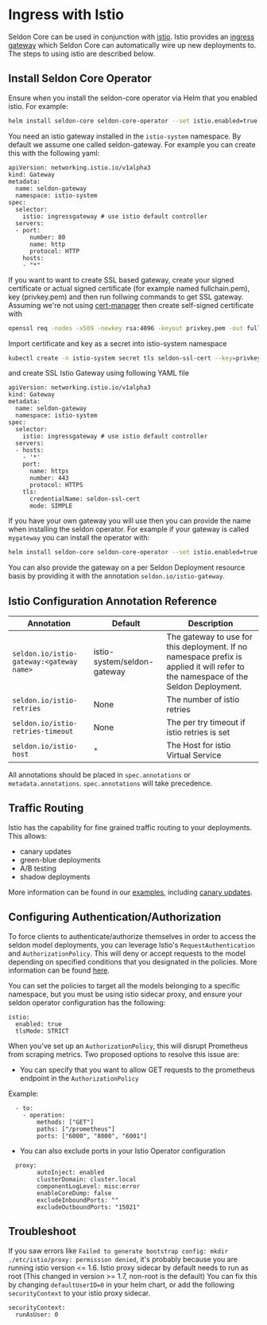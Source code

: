 # Ingress with Istio

Seldon Core can be used in conjunction with [istio](https://istio.io/). Istio provides an [ingress gateway](https://istio.io/docs/tasks/traffic-management/ingress/) which Seldon Core can automatically wire up new deployments to. The steps to using istio are described below.

## Install Seldon Core Operator

Ensure when you install the seldon-core operator via Helm that you enabled istio. For example:

```bash 
helm install seldon-core seldon-core-operator --set istio.enabled=true --repo https://storage.googleapis.com/seldon-charts --set usageMetrics.enabled=true
```

You need an istio gateway installed in the `istio-system` namespace. By default we assume one called seldon-gateway. For example you can create this with the following yaml:

```
apiVersion: networking.istio.io/v1alpha3
kind: Gateway
metadata:
  name: seldon-gateway
  namespace: istio-system
spec:
  selector:
    istio: ingressgateway # use istio default controller
  servers:
  - port:
      number: 80
      name: http
      protocol: HTTP
    hosts:
    - "*"
```

If you want to want to create SSL based gateway, create your signed certificate or actual signed certificate (for example named fullchain.pem), key (privkey.pem) and then run follwing commands to get SSL gateway. Assuming we're not using [cert-manager](https://istio.io/latest/docs/ops/integrations/certmanager/) then create self-signed certificate with


```bash
openssl req -nodes -x509 -newkey rsa:4096 -keyout privkey.pem -out fullchain.pem -days 365 -subj "/C=GB/ST=GreaterLondon/L=London/O=SeldonSerra/OU=MLOps/CN=localhost"
```

Import certificate and key as a secret into istio-system namespace

```bash
kubectl create -n istio-system secret tls seldon-ssl-cert --key=privkey.pem --cert=fullchain.pem
```

and create SSL Istio Gateway using following YAML file

```
apiVersion: networking.istio.io/v1alpha3
kind: Gateway
metadata:
  name: seldon-gateway
  namespace: istio-system
spec:
  selector:
    istio: ingressgateway # use istio default controller
  servers:
  - hosts:
    - '*'
    port:
      name: https
      number: 443
      protocol: HTTPS
    tls:
      credentialName: seldon-ssl-cert
      mode: SIMPLE
```


If you have your own gateway you will use then you can provide the name when installing the seldon operator. For example if your gateway is called `mygateway` you can install the operator with:

```bash 
helm install seldon-core seldon-core-operator --set istio.enabled=true --set istio.gateway=mygateway --repo https://storage.googleapis.com/seldon-charts --set usageMetrics.enabled=true
```

You can also provide the gateway on a per Seldon Deployment resource basis by providing it with the annotation `seldon.io/istio-gateway`.

## Istio Configuration Annotation Reference

| Annotation | Default |Description |
|------------|---------|------------|
|`seldon.io/istio-gateway:<gateway name>`| istio-system/seldon-gateway | The gateway to use for this deployment. If no namespace prefix is applied it will refer to the namespace of the Seldon Deployment. |
| `seldon.io/istio-retries` | None | The number of istio retries |
| `seldon.io/istio-retries-timeout` | None | The per try timeout if istio retries is set |
| `seldon.io/istio-host` | `*` | The Host for istio Virtual Service |

All annotations should be placed in `spec.annotations` or `metadata.annotations`. `spec.annotations` will take precedence.


## Traffic Routing

Istio has the capability for fine grained traffic routing to your deployments. This allows:

 * canary updates
 * green-blue deployments
 * A/B testing
 * shadow deployments

More information can be found in our [examples](../examples/istio_examples.html), including [canary updates](../examples/istio_canary.html).

## Configuring Authentication/Authorization
To force clients to authenticate/authorize themselves in order to access the seldon model deployments, you can leverage Istio's 
`RequestAuthentication` and `AuthorizationPolicy`. This will deny or accept requests to the model depending on specified conditions that you designated in the policies. 
More information can be found [here](https://istio.io/latest/docs/reference/config/security/authorization-policy/).

You can set the policies to target all the models belonging to a specific namespace, but you must be using istio sidecar proxy, 
and ensure your seldon operator configuration has the following:
```
istio:
  enabled: true
  tlsMode: STRICT
```

When you've set up an `AuthorizationPolicy`, this will disrupt Prometheus from scraping metrics. Two proposed options to 
resolve this issue are: 
- You can specify that you want to allow GET requests to the prometheus endpoint in the `AuthorizationPolicy`

Example:
```
  - to:
    - operation:
        methods: ["GET"]
        paths: ["/prometheus"]
        ports: ["6000", "8000", "6001"]
```

- You can also exclude ports in your Istio Operator configuration
```
  proxy:
        autoInject: enabled
        clusterDomain: cluster.local
        componentLogLevel: misc:error
        enableCoreDump: false
        excludeInboundPorts: ""
        excludeOutboundPorts: "15021"
```

## Troubleshoot
If you saw errors like `Failed to generate bootstrap config: mkdir ./etc/istio/proxy: permission denied`, it's probably because you are running istio version <= 1.6.
Istio proxy sidecar by default needs to run as root (This changed in version >= 1.7, non-root is the default)
You can fix this by changing `defaultUserID=0` in your helm chart, or add the following `securityContext` to your istio proxy sidecar.

```
securityContext:
  runAsUser: 0
```
